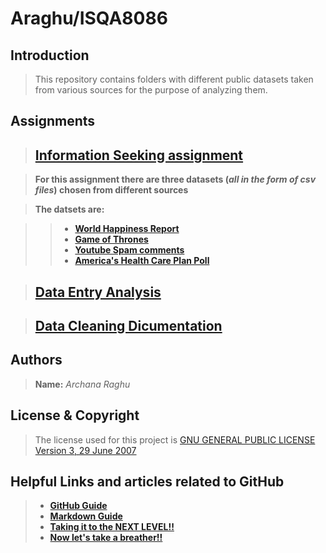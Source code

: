 # Araghu/ISQA8086

## **Introduction**

> This repository contains folders with different public datasets taken from various sources for the purpose of analyzing them.

## **Assignments**

> ## [**Information Seeking assignment**](https://github.com/ArchanaRaghu512/Araghu8086/tree/master/data-set)   

> **For this assignment there are three datasets (_all in the form of csv files_) chosen from different sources**

> **The datsets are:**

>> * [**World Happiness Report**](https://github.com/ArchanaRaghu512/Araghu8086/tree/master/data-set/World%20Happiness%20Report)
>> * [**Game of Thrones**](https://github.com/ArchanaRaghu512/Araghu8086/tree/master/data-set/game-of-thrones)
>> * [**Youtube Spam comments**](https://github.com/ArchanaRaghu512/Araghu8086/tree/master/data-set/YouTubeSpamCollection)
>> * [**America's Health Care Plan Poll**](https://github.com/ArchanaRaghu512/Araghu8086/tree/master/data-set/ahca-polls)


> ## [**Data Entry Analysis**](https://github.com/ArchanaRaghu512/Araghu8086/tree/master/Data%20Entry%20Analysis)   

> ## [**Data Cleaning Dicumentation**](https://github.com/ArchanaRaghu512/Araghu8086)

## **Authors**

> **Name:** _Archana Raghu_

## **License & Copyright**

> The license used for this project is [GNU GENERAL PUBLIC LICENSE Version 3, 29 June 2007](https://github.com/ArchanaRaghu512/Araghu8086/blob/master/LICENSE)

## **Helpful Links and articles related to GitHub**

> * [**GitHub Guide**](https://guides.github.com/activities/hello-world/)   
> * [**Markdown Guide**](https://www.markdownguide.org)   
> * [**Taking it to the NEXT LEVEL!!**](https://www.codeschool.com/courses/mastering-github)     
> * [**Now let's take a breather!!**](https://i.pinimg.com/736x/74/56/0e/74560e4271d599f06e4b93e71f4a3836--calvin-and-hobbes-quotes-calvin--hobbes.jpg)   



